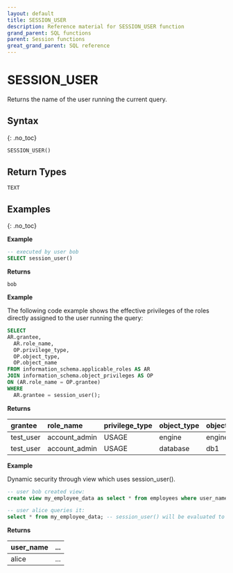 ```yaml
---
layout: default
title: SESSION_USER
description: Reference material for SESSION_USER function
grand_parent: SQL functions
parent: Session functions
great_grand_parent: SQL reference
---
```

# SESSION_USER

Returns the name of the user running the current query.

## Syntax
{: .no_toc}

```sql
SESSION_USER()
```

## Return Types
`TEXT`

## Examples
{: .no_toc}

**Example**

```sql
-- executed by user bob
SELECT session_user()
```

**Returns**

`bob`

**Example**

The following code example shows the effective privileges of the roles directly assigned to the user running the query:

```sql
SELECT
AR.grantee,
  AR.role_name,
  OP.privilege_type,
  OP.object_type,
  OP.object_name
FROM information_schema.applicable_roles AS AR
JOIN information_schema.object_privileges AS OP
ON (AR.role_name = OP.grantee)
WHERE
  AR.grantee = session_user();
```

**Returns** 

| grantee   | role_name     | privilege_type | object_type | object_name |
|:----------|:--------------|:---------------|:------------|:------------|
| test_user | account_admin | USAGE | engine | engine1 | 
| test_user | account_admin | USAGE | database | db1 |

**Example**

Dynamic security through view which uses session_user().

```sql
-- user bob created view:
create view my_employee_data as select * from employees where user_name = session_user();

-- user alice queries it:
select * from my_employee_data; -- session_user() will be evaluated to 'alice' for this query
```

**Returns** 

| user_name   | ...   | 
|:------------|:-------------------|
| alice |... | 
